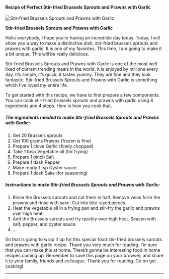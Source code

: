             

#### Recipe of Perfect Stir-fried Brussels Sprouts and Prawns with Garlic

![Stir-fried Brussels Sprouts and Prawns with Garlic](https://img-global.cpcdn.com/recipes/6452741019795456/751x532cq70/stir-fried-brussels-sprouts-and-prawns-with-garlic-recipe-main-photo.jpg)

**Stir-fried Brussels Sprouts and Prawns with Garlic**

Hello everybody, I hope you’re having an incredible day today. Today, I will show you a way to make a distinctive dish, stir-fried brussels sprouts and prawns with garlic. It is one of my favorites. This time, I am going to make it a bit unique. This will be really delicious.

Stir-fried Brussels Sprouts and Prawns with Garlic is one of the most well liked of current trending meals in the world. It is enjoyed by millions every day. It’s simple, it’s quick, it tastes yummy. They are fine and they look fantastic. Stir-fried Brussels Sprouts and Prawns with Garlic is something which I’ve loved my entire life.

To get started with this recipe, we have to first prepare a few components. You can cook stir-fried brussels sprouts and prawns with garlic using 8 ingredients and 4 steps. Here is how you cook that.

##### The ingredients needed to make Stir-fried Brussels Sprouts and Prawns with Garlic:

1.  Get 20 Brussels sprouts
2.  Get 100 grams Prawns (frozen is fine)
3.  Prepare 1 clove Garlic (finely chopped)
4.  Take 1 tbsp Vegetable oil (for frying)
5.  Prepare 1 pinch Salt
6.  Prepare 1 dash Pepper
7.  Make ready 1 tsp Oyster sauce
8.  Prepare 1 dash Sake (for seasoning)

##### Instructions to make Stir-fried Brussels Sprouts and Prawns with Garlic:

1.  Rinse the Brussels sprouts and cut them in half. Remove veins form the prawns and rinse with sake. Cut into bite-sized pieces.
2.  Heat the vegetable oil in a frying pan and stir-fry the garlic and prawns over high heat.
3.  Add the Brussels sprouts and fry quickly over high heat. Season with salt, pepper, and oyster sauce.
4.  …

So that is going to wrap it up for this special food stir-fried brussels sprouts and prawns with garlic recipe. Thank you very much for reading. I’m sure that you can make this at home. There’s gonna be interesting food in home recipes coming up. Remember to save this page on your browser, and share it to your family, friends and colleague. Thank you for reading. Go on get cooking!

* * *
